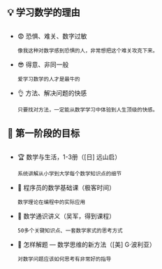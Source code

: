 ## 💡 学习数学的理由

<p style="margin-bottom: 30px;"></p>

- 😨 恐惧、难关、数字过敏

      像我这种对数学感到恐惧的人，非常想把这个难关攻克下来。

- 😎 得意、非同一般

      爱学习数学的人才是最牛的

- 👌 方法、解决问题的快感
      
      只要找对方法，一定能从数学学习中体验到人生顶级的快感。

<p style="margin-bottom: 20px;"></p>

## 🚩 第一阶段的目标

<p style="margin-bottom: 30px;"></p>

- 🏆 数学与生活，1-3册（[日] 远山启）

      系统讲解从小学到大学每个数学知识点的细节

- 🥇 程序员的数学基础课（极客时间）
      
      数学理论在编程中的实际应用

- 🥈 数学通识讲义（吴军，得到课程）
      
      50多个关键知识点、一套数学家式的思考方式

- 🥉 怎样解题 — 数学思维的新方法（[美] G·波利亚）

      对数学问题应该如何思考有非常好的指导

